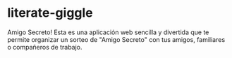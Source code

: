 # literate-giggle
Amigo Secreto! Esta es una aplicación web sencilla y divertida que te permite organizar un sorteo de "Amigo Secreto" con tus amigos, familiares o compañeros de trabajo. 
